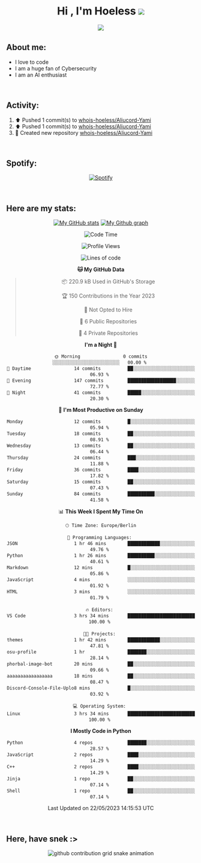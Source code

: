 <h1 align="center">Hi , I'm Hoeless <img src="https://media.giphy.com/media/hvRJCLFzcasrR4ia7z/giphy.gif" width="35"></h1>
<p align="center">
  <a href="https://github.com/whois-hoeless"><img src="https://readme-typing-svg.demolab.com?font=Roboto+Mono&weight=300&size=28&duration=4000&pause=100&color=C109F7&center=true&vCenter=true&width=580&height=127&lines=I'm+a+programmer;I'm+an+AI+enthusiast;I'm+a+big+fan+of+Neural+Networks;I'm+interested+in+Computer+Science;I+love+Cybersecurity;By+the+way+I+use+Arch+%F0%9F%92%80"></a>
</p>

## About me:

- I love to code
- I am a huge fan of Cybersecurity
- I am an AI enthusiast 

<br>

## Activity:

<!--RECENT_ACTIVITY:start-->
1. ⬆️ Pushed 1 commit(s) to [whois-hoeless/Aliucord-Yami](https://github.com/whois-hoeless/Aliucord-Yami)<br>
2. ⬆️ Pushed 1 commit(s) to [whois-hoeless/Aliucord-Yami](https://github.com/whois-hoeless/Aliucord-Yami)<br>
3. 📔 Created new repository [whois-hoeless/Aliucord-Yami](https://github.com/whois-hoeless/Aliucord-Yami)<br>
<!--RECENT_ACTIVITY:end-->

<br>

## Spotify:

<div align="center">

[![Spotify](https://whois-hoeless.vercel.app/api/spotify?background_color=0d1117&border_color=090d13)](https://open.spotify.com/user/heanchenhorst)
</div>

<br>

## Here are my stats:

<div align="center">
    
 [![My GitHub stats](https://github-readme-stats.vercel.app/api?username=whois-hoeless&count_private=true&show_icons=true&theme=radical)](https://github.com/whois-hoeless)
 [![My Github graph](http://github-profile-summary-cards.vercel.app/api/cards/profile-details?username=whois-hoeless&theme=radical)](https://github.com/whois-hoeless)

<!--START_SECTION:waka-->
![Code Time](http://img.shields.io/badge/Code%20Time-12%20hrs%201%20min-blue)

![Profile Views](http://img.shields.io/badge/Profile%20Views-1-blue)

![Lines of code](https://img.shields.io/badge/From%20Hello%20World%20I%27ve%20Written-24.4%20thousand%20lines%20of%20code-blue)

**🐱 My GitHub Data** 

> 📦 220.9 kB Used in GitHub's Storage 
 > 
> 🏆 150 Contributions in the Year 2023
 > 
> 🚫 Not Opted to Hire
 > 
> 📜 6 Public Repositories 
 > 
> 🔑 4 Private Repositories 
 > 
**I'm a Night 🦉** 

```text
🌞 Morning                0 commits           ░░░░░░░░░░░░░░░░░░░░░░░░░   00.00 % 
🌆 Daytime                14 commits          ██░░░░░░░░░░░░░░░░░░░░░░░   06.93 % 
🌃 Evening                147 commits         ██████████████████░░░░░░░   72.77 % 
🌙 Night                  41 commits          █████░░░░░░░░░░░░░░░░░░░░   20.30 % 
```
📅 **I'm Most Productive on Sunday** 

```text
Monday                   12 commits          █░░░░░░░░░░░░░░░░░░░░░░░░   05.94 % 
Tuesday                  18 commits          ██░░░░░░░░░░░░░░░░░░░░░░░   08.91 % 
Wednesday                13 commits          ██░░░░░░░░░░░░░░░░░░░░░░░   06.44 % 
Thursday                 24 commits          ███░░░░░░░░░░░░░░░░░░░░░░   11.88 % 
Friday                   36 commits          ████░░░░░░░░░░░░░░░░░░░░░   17.82 % 
Saturday                 15 commits          ██░░░░░░░░░░░░░░░░░░░░░░░   07.43 % 
Sunday                   84 commits          ██████████░░░░░░░░░░░░░░░   41.58 % 
```


📊 **This Week I Spent My Time On** 

```text
🕑︎ Time Zone: Europe/Berlin

💬 Programming Languages: 
JSON                     1 hr 46 mins        ████████████░░░░░░░░░░░░░   49.76 % 
Python                   1 hr 26 mins        ██████████░░░░░░░░░░░░░░░   40.61 % 
Markdown                 12 mins             █░░░░░░░░░░░░░░░░░░░░░░░░   05.86 % 
JavaScript               4 mins              ░░░░░░░░░░░░░░░░░░░░░░░░░   01.92 % 
HTML                     3 mins              ░░░░░░░░░░░░░░░░░░░░░░░░░   01.79 % 

🔥 Editors: 
VS Code                  3 hrs 34 mins       █████████████████████████   100.00 % 

🐱‍💻 Projects: 
themes                   1 hr 42 mins        ████████████░░░░░░░░░░░░░   47.81 % 
osu-profile              1 hr                ███████░░░░░░░░░░░░░░░░░░   28.14 % 
phorbal-image-bot        20 mins             ██░░░░░░░░░░░░░░░░░░░░░░░   09.66 % 
aaaaaaaaaaaaaaaaa        18 mins             ██░░░░░░░░░░░░░░░░░░░░░░░   08.47 % 
Discord-Console-File-Uplo8 mins              █░░░░░░░░░░░░░░░░░░░░░░░░   03.92 % 

💻 Operating System: 
Linux                    3 hrs 34 mins       █████████████████████████   100.00 % 
```

**I Mostly Code in Python** 

```text
Python                   4 repos             ███████░░░░░░░░░░░░░░░░░░   28.57 % 
JavaScript               2 repos             ████░░░░░░░░░░░░░░░░░░░░░   14.29 % 
C++                      2 repos             ████░░░░░░░░░░░░░░░░░░░░░   14.29 % 
Jinja                    1 repo              ██░░░░░░░░░░░░░░░░░░░░░░░   07.14 % 
Shell                    1 repo              ██░░░░░░░░░░░░░░░░░░░░░░░   07.14 % 
```




 Last Updated on 22/05/2023 14:15:53 UTC
<!--END_SECTION:waka-->
</div>
<br>

## Here, have snek :>
<div align="center">
<picture>
  <source media="(prefers-color-scheme: dark)" srcset="https://raw.githubusercontent.com/whois-hoeless/whois-hoeless/output/github-contribution-grid-snake-dark.svg">
  <source media="(prefers-color-scheme: light)" srcset="https://raw.githubusercontent.com/whois-hoeless/whois-hoeless/output/github-contribution-grid-snake.svg">
  <img alt="github contribution grid snake animation" src="https://raw.githubusercontent.com/whois-hoeless/whois-hoeless/output/github-contribution-grid-snake.svg">
</div>
